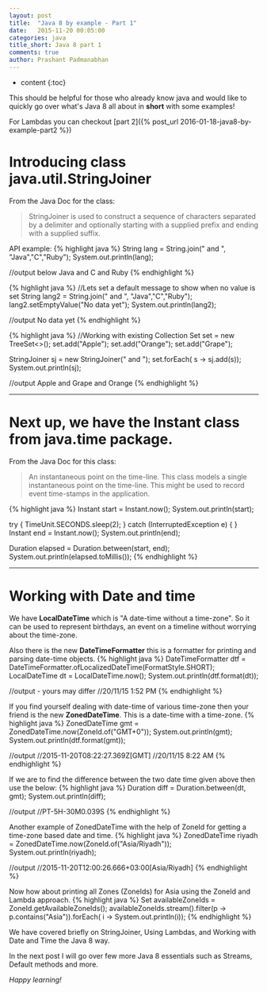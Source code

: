 ```yaml
---
layout: post
title:  "Java 8 by example - Part 1"
date:   2015-11-20 00:05:00
categories: java
title_short: Java 8 part 1
comments: true
author: Prashant Padmanabhan
---
```

* content
{:toc}

This should be helpful for those who already know java and would like to quickly go over what's Java 8 all about in **short** with some examples!

For Lambdas you can checkout [part 2]({% post_url 2016-01-18-java8-by-example-part2 %})
# Introducing class **java.util.StringJoiner**

From the Java Doc for the class:

>StringJoiner is used to construct a sequence of characters separated by a delimiter and optionally starting with a supplied prefix and ending with a supplied suffix.

API example:
{% highlight java %}
String lang = String.join(" and ", "Java","C","Ruby");
System.out.println(lang);

//output below
Java and C and Ruby
{% endhighlight %}

{% highlight java %}
//Lets set a default message to show when no value is set
String lang2 = String.join(" and ", "Java","C","Ruby");
lang2.setEmptyValue("No data yet");
System.out.println(lang2);

//output
No data yet
{% endhighlight %}

{% highlight java %}
//Working with existing Collection
Set<String> set = new TreeSet<>();
set.add("Apple");
set.add("Orange");
set.add("Grape");

StringJoiner sj = new StringJoiner(" and ");
set.forEach( s -> sj.add(s));
System.out.println(sj);

//output
Apple and Grape and Orange
{% endhighlight %}

---

# Next up, we have the **Instant** class from **java.time** package.
From the Java Doc for this class:

>An instantaneous point on the time-line.
This class models a single instantaneous point on the time-line. This might be used to record event time-stamps in the application.

{% highlight java %}
Instant start = Instant.now();
System.out.println(start);

try {
 TimeUnit.SECONDS.sleep(2);
} catch (InterruptedException e) {
}
Instant end = Instant.now();
System.out.println(end);

Duration elapsed = Duration.between(start, end);
System.out.println(elapsed.toMillis());
{% endhighlight %}

---
# Working with Date and time

We have **LocalDateTime** which is "A date-time without a time-zone". So it can be used to represent
birthdays, an event on a timeline without worrying about the time-zone.

Also there is the new **DateTimeFormatter** this is a formatter for printing and parsing date-time objects.
{% highlight java %}
DateTimeFormatter dtf = DateTimeFormatter.ofLocalizedDateTime(FormatStyle.SHORT);
LocalDateTime dt = LocalDateTime.now();
System.out.println(dtf.format(dt));

//output - yours may differ
//20/11/15 1:52 PM
{% endhighlight %}

If you find yourself dealing with date-time of various time-zone then your friend is the new **ZonedDateTime**.
This is a date-time with a time-zone.
{% highlight java %}
ZonedDateTime gmt = ZonedDateTime.now(ZoneId.of("GMT+0"));
System.out.println(gmt);
System.out.println(dtf.format(gmt));

//output
//2015-11-20T08:22:27.369Z[GMT]
//20/11/15 8:22 AM
{% endhighlight %}

If we are to find the difference between the two date time given above then use the below:
{% highlight java %}
Duration diff = Duration.between(dt, gmt);
System.out.println(diff);

//output
//PT-5H-30M0.039S
{% endhighlight %}

Another example of ZonedDateTime with the help of ZoneId for getting a time-zone based date and time.
{% highlight java %}
ZonedDateTime riyadh = ZonedDateTime.now(ZoneId.of("Asia/Riyadh"));
System.out.println(riyadh);

//output
//2015-11-20T12:00:26.666+03:00[Asia/Riyadh]
{% endhighlight %}

Now how about printing all Zones (ZoneIds) for Asia using the ZoneId and Lambda approach.
{% highlight java %}
Set<String> availableZoneIds = ZoneId.getAvailableZoneIds();
availableZoneIds.stream().filter(p -> p.contains("Asia")).forEach( i -> System.out.println(i));
{% endhighlight %}

We have covered briefly on StringJoiner, Using Lambdas, and Working with Date and Time the Java 8 way.

In the next post I will go over few more Java 8 essentials such as Streams, Default methods and more.

*Happy learning!*
